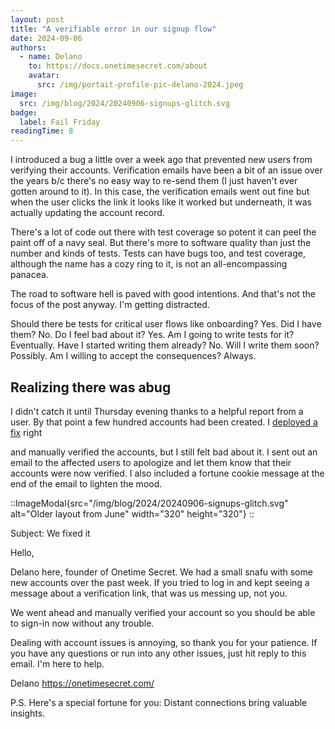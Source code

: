 ```yaml
---
layout: post
title: "A verifiable error in our signup flow"
date: 2024-09-06
authors:
  - name: Delano
    to: https://docs.onetimesecret.com/about
    avatar:
      src: /img/portait-profile-pic-delano-2024.jpeg
image:
  src: /img/blog/2024/20240906-signups-glitch.svg
badge:
  label: Fail Friday
readingTime: 8
---
```


I introduced a bug a little over a week ago that prevented new users from verifying their accounts. Verification emails have been a bit of an issue over the years b/c there's no easy way to re-send them (I just haven't ever gotten around to it). In this case, the verification emails went out fine but when the user clicks the link it looks like it worked but underneath, it was actually updating the account record.

<InsetParagraph
  label="As an aside"
  image="/img/blog/2024/20240906-seal.svg"
  imageAlt="Descriptive text for the image"
  imagePosition="right">

  <p>There's a lot of code out there with test coverage so potent it can peel the paint off of a navy seal. But there's more to software quality than just the number and kinds of tests. Tests can have bugs too, and test coverage, although the name has a cozy ring to it, is not an all-encompassing panacea.</p>

  <p>The road to software hell is paved with good intentions. And that's not the focus of the post anyway. I'm getting distracted.</p>

</InsetParagraph>


Should there be tests for critical user flows like onboarding? Yes. Did I have them? No. Do I feel bad about it? Yes. Am I going to write tests for it? Eventually. Have I started writing them already? No. Will I write them soon? Possibly. Am I willing to accept the consequences? Always.


## Realizing there was abug

I didn't catch it until Thursday evening thanks to a helpful report from a user. By that point a few hundred accounts had been created. I [deployed a fix](https://github.com/onetimesecret/onetimesecret/releases/tag/v0.17.1-rc4) right

and manually verified the accounts, but I still felt bad about it. I sent out an email to the affected users to apologize and let them know that their accounts were now verified. I also included a fortune cookie message at the end of the email to lighten the mood.





::ImageModal{src="/img/blog/2024/20240906-signups-glitch.svg" alt="Older layout from June" width="320" height="320"}
::

<!-- https://www.mca-marines.org/gazette/cultivating-intuitive-decisionmaking/# -->

Subject: We fixed it

Hello,

Delano here, founder of Onetime Secret. We had a small snafu with some new accounts over the past week. If you tried to log in and kept seeing a message about a verification link, that was us messing up, not you.

We went ahead and manually verified your account so you should be able to sign-in now without any trouble.

Dealing with account issues is annoying, so thank you for your patience. If you have any questions or run into any other issues, just hit reply to this email. I'm here to help.

Delano
https://onetimesecret.com/

P.S. Here's a special fortune for you: Distant connections bring valuable insights.
